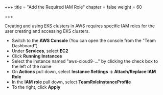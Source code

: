 +++
title = "Add the Required IAM Role"
chapter = false
weight = 60

+++

Creating and using EKS clusters in AWS requires specific IAM roles for the user creating and accessing EKS clusters.

- Switch to the **AWS Console** (You can open the console from the "Team Dashboard")
- Under **Services**, select **EC2**
- Click **Running Instances**
- Select the instance named "aws-cloud9-..." by clicking the check box to the left of the name
- On **Actions** pull down, select **Instance Settings -> Attach/Replace IAM Role**
- In the **IAM role** pull down, select **TeamRoleInstanceProfile**
- To the right, click **Apply**
